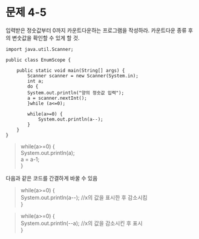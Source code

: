 # 문제 4-5
입력받은 정숫값부터 0까지 카운트다운하는 프로그램을 작성하라. 카운트다운 종류 후의 변숫값을 확인할 수 있게 할 것.

```
import java.util.Scanner;

public class EnumScope {

	public static void main(String[] args) {
		Scanner scanner = new Scanner(System.in);
		int a;
		do {
		System.out.println("양의 정숫값 입력");
		a = scanner.nextInt();
		}while (a<=0);
		
		while(a>=0) {
			System.out.println(a--);
		}	
	}
}
```
> while(a>=0) {<br>
			System.out.println(a);<br>
			a = a-1;<br>
		}

다음과 같은 코드를 간결하게 바꿀 수 있음

> while(a>=0) {<br>
			System.out.println(a--); //x의 값을 표시한 후 감소시킴<br>
		}	


> while(a>=0) {<br>
			System.out.println(--a); //x의 값을 감소시킨 후 표시<br>
		}	

